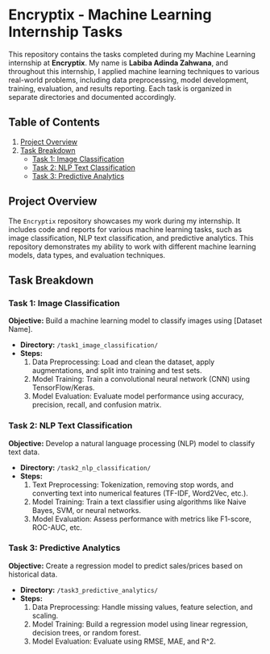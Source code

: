 # Encryptix - Machine Learning Internship Tasks

This repository contains the tasks completed during my Machine Learning internship at **Encryptix**. My name is **Labiba Adinda Zahwana**, and throughout this internship, I applied machine learning techniques to various real-world problems, including data preprocessing, model development, training, evaluation, and results reporting. Each task is organized in separate directories and documented accordingly.

## Table of Contents
1. [Project Overview](#project-overview)
2. [Task Breakdown](#task-breakdown)
   - [Task 1: Image Classification](#task-1-image-classification)
   - [Task 2: NLP Text Classification](#task-2-nlp-text-classification)
   - [Task 3: Predictive Analytics](#task-3-predictive-analytics)

## Project Overview

The `Encryptix` repository showcases my work during my internship. It includes code and reports for various machine learning tasks, such as image classification, NLP text classification, and predictive analytics. This repository demonstrates my ability to work with different machine learning models, data types, and evaluation techniques.

## Task Breakdown

### Task 1: Image Classification
**Objective:** Build a machine learning model to classify images using [Dataset Name].
- **Directory:** `/task1_image_classification/`
- **Steps:**
  1. Data Preprocessing: Load and clean the dataset, apply augmentations, and split into training and test sets.
  2. Model Training: Train a convolutional neural network (CNN) using TensorFlow/Keras.
  3. Model Evaluation: Evaluate model performance using accuracy, precision, recall, and confusion matrix.

### Task 2: NLP Text Classification
**Objective:** Develop a natural language processing (NLP) model to classify text data.
- **Directory:** `/task2_nlp_classification/`
- **Steps:**
  1. Text Preprocessing: Tokenization, removing stop words, and converting text into numerical features (TF-IDF, Word2Vec, etc.).
  2. Model Training: Train a text classifier using algorithms like Naive Bayes, SVM, or neural networks.
  3. Model Evaluation: Assess performance with metrics like F1-score, ROC-AUC, etc.

### Task 3: Predictive Analytics
**Objective:** Create a regression model to predict sales/prices based on historical data.
- **Directory:** `/task3_predictive_analytics/`
- **Steps:**
  1. Data Preprocessing: Handle missing values, feature selection, and scaling.
  2. Model Training: Build a regression model using linear regression, decision trees, or random forest.
  3. Model Evaluation: Evaluate using RMSE, MAE, and R^2.

